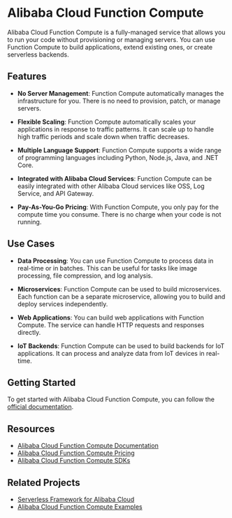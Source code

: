 # Alibaba Cloud Function Compute

Alibaba Cloud Function Compute is a fully-managed service that allows you to run your code without provisioning or managing servers. You can use Function Compute to build applications, extend existing ones, or create serverless backends.

## Features

- **No Server Management**: Function Compute automatically manages the infrastructure for you. There is no need to provision, patch, or manage servers.

- **Flexible Scaling**: Function Compute automatically scales your applications in response to traffic patterns. It can scale up to handle high traffic periods and scale down when traffic decreases.

- **Multiple Language Support**: Function Compute supports a wide range of programming languages including Python, Node.js, Java, and .NET Core.

- **Integrated with Alibaba Cloud Services**: Function Compute can be easily integrated with other Alibaba Cloud services like OSS, Log Service, and API Gateway.

- **Pay-As-You-Go Pricing**: With Function Compute, you only pay for the compute time you consume. There is no charge when your code is not running.

## Use Cases

- **Data Processing**: You can use Function Compute to process data in real-time or in batches. This can be useful for tasks like image processing, file compression, and log analysis.

- **Microservices**: Function Compute can be used to build microservices. Each function can be a separate microservice, allowing you to build and deploy services independently.

- **Web Applications**: You can build web applications with Function Compute. The service can handle HTTP requests and responses directly.

- **IoT Backends**: Function Compute can be used to build backends for IoT applications. It can process and analyze data from IoT devices in real-time.

## Getting Started

To get started with Alibaba Cloud Function Compute, you can follow the [official documentation](https://www.alibabacloud.com/help/product/50980.htm).

## Resources

- [Alibaba Cloud Function Compute Documentation](https://www.alibabacloud.com/help/product/50980.htm)
- [Alibaba Cloud Function Compute Pricing](https://www.alibabacloud.com/product/function-compute/pricing)
- [Alibaba Cloud Function Compute SDKs](https://www.alibabacloud.com/help/doc-detail/52959.htm)

## Related Projects

- [Serverless Framework for Alibaba Cloud](https://github.com/serverless/components/tree/master/org/provider/aliyun)
- [Alibaba Cloud Function Compute Examples](https://github.com/aliyun/fc-examples)

